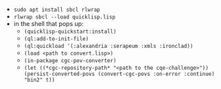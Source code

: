 - `sudo apt install sbcl rlwrap`
- `rlwrap sbcl --load quicklisp.lisp`
- in the shell that pops up:
    - `(quicklisp-quickstart:install)`
    - `(ql:add-to-init-file)`
    - `(ql:quickload '(:alexandria :serapeum :xmls :ironclad))`
    - `(load <path to convert.lisp>)`
    - `(in-package cgc-pov-converter)`
    - `(let ((*cgc-repository-path* "<path to the cqe-challenge>"))
        (persist-converted-povs (convert-cgc-povs :on-error :continue) "bin2" t))`